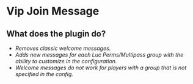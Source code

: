 # Vip Join Message

## What does the plugin do?
- *Removes classic welcome messages.*
- *Adds new messages for each Luc Perms/Multipass group with the ability to customize in the configuration.*
- *Welcome messages do not work for players with a group that is not specified in the config.*

